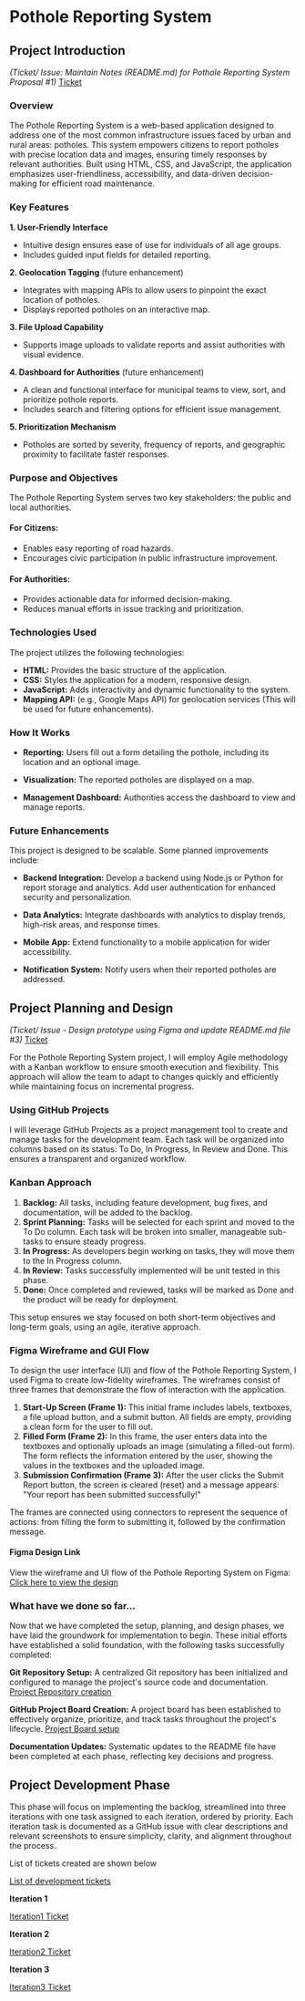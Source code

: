 # Pothole Reporting System

## Project Introduction 
*(Ticket/ Issue: Maintain Notes (README.md) for Pothole Reporting System Proposal #1)* [Ticket](https://github.com/LS-Teja/NU-pothole-reporting-system/blob/57f6f4af238aef1fe50b873a29edb42eb9904f66/Project%20Proposal%20Ticket.png)

### Overview
The Pothole Reporting System is a web-based application designed to address one of the most common infrastructure issues faced by urban and rural areas: potholes. This system empowers citizens to report potholes with precise location data and images, ensuring timely responses by relevant authorities. Built using HTML, CSS, and JavaScript, the application emphasizes user-friendliness, accessibility, and data-driven decision-making for efficient road maintenance.

### Key Features

**1. User-Friendly Interface**

- Intuitive design ensures ease of use for individuals of all age groups.
- Includes guided input fields for detailed reporting.
  
**2. Geolocation Tagging** (future enhancement)
- Integrates with mapping APIs to allow users to pinpoint the exact location of potholes.
- Displays reported potholes on an interactive map.
  
**3. File Upload Capability**
- Supports image uploads to validate reports and assist authorities with visual evidence.
  
**4. Dashboard for Authorities** (future enhancement)
- A clean and functional interface for municipal teams to view, sort, and prioritize pothole reports.
- Includes search and filtering options for efficient issue management.
  
**5. Prioritization Mechanism**
- Potholes are sorted by severity, frequency of reports, and geographic proximity to facilitate faster responses.

### Purpose and Objectives
The Pothole Reporting System serves two key stakeholders: the public and local authorities.

#### For Citizens:
- Enables easy reporting of road hazards.
- Encourages civic participation in public infrastructure improvement.

#### For Authorities:
- Provides actionable data for informed decision-making.
- Reduces manual efforts in issue tracking and prioritization.

### Technologies Used
The project utilizes the following technologies:

- **HTML:** Provides the basic structure of the application.
- **CSS:** Styles the application for a modern, responsive design.
- **JavaScript:** Adds interactivity and dynamic functionality to the system.
- **Mapping API:** (e.g., Google Maps API) for geolocation services (This will be used for future enhancements).


### How It Works

- **Reporting:**
Users fill out a form detailing the pothole, including its location and an optional image.

- **Visualization:**
The reported potholes are displayed on a map.

- **Management Dashboard:**
Authorities access the dashboard to view and manage reports.

### Future Enhancements

This project is designed to be scalable. Some planned improvements include:

- **Backend Integration:**
Develop a backend using Node.js or Python for report storage and analytics.
Add user authentication for enhanced security and personalization.

- **Data Analytics:**
Integrate dashboards with analytics to display trends, high-risk areas, and response times.

- **Mobile App:**
Extend functionality to a mobile application for wider accessibility.

- **Notification System:**
Notify users when their reported potholes are addressed.


## Project Planning and Design
*(Ticket/ Issue - Design prototype using Figma and update README.md file #3)* [Ticket](https://github.com/LS-Teja/NU-pothole-reporting-system/blob/b15b7e7af4851d7c5e66dc7e0fb359698cb6c67d/Design%20Ticket.PNG)

For the Pothole Reporting System project, I will employ Agile methodology with a Kanban workflow to ensure smooth execution and flexibility. This approach will allow the team to adapt to changes quickly and efficiently while maintaining focus on incremental progress.

### Using GitHub Projects
I will leverage GitHub Projects as a project management tool to create and manage tasks for the development team. Each task will be organized into columns based on its status: To Do, In Progress, In Review and Done. This ensures a transparent and organized workflow.

### Kanban Approach

1. **Backlog:** All tasks, including feature development, bug fixes, and documentation, will be added to the backlog.
2. **Sprint Planning:** Tasks will be selected for each sprint and moved to the To Do column. Each task will be broken into smaller, manageable sub-tasks to ensure steady progress.
3. **In Progress:** As developers begin working on tasks, they will move them to the In Progress column.
4. **In Review:** Tasks successfully implemented will be unit tested in this phase.
5. **Done:** Once completed and reviewed, tasks will be marked as Done and the product will be ready for deployment.

This setup ensures we stay focused on both short-term objectives and long-term goals, using an agile, iterative approach.

### Figma Wireframe and GUI Flow

To design the user interface (UI) and flow of the Pothole Reporting System, I used Figma to create low-fidelity wireframes. The wireframes consist of three frames that demonstrate the flow of interaction with the application.

1. **Start-Up Screen (Frame 1):** This initial frame includes labels, textboxes, a file upload button, and a submit button. All fields are empty, providing a clean form for the user to fill out.
2. **Filled Form (Frame 2):** In this frame, the user enters data into the textboxes and optionally uploads an image (simulating a filled-out form). The form reflects the information entered by the user, showing the values in the textboxes and the uploaded image.
3. **Submission Confirmation (Frame 3):** After the user clicks the Submit Report button, the screen is cleared (reset) and a message appears: "Your report has been submitted successfully!"
   
The frames are connected using connectors to represent the sequence of actions: from filling the form to submitting it, followed by the confirmation message.

#### **Figma Design Link**  
View the wireframe and UI flow of the Pothole Reporting System on Figma:
[Click here to view the design](https://www.figma.com/proto/9aW1XrUT6MXbFdRpmVzdeX/BCC---Pothole-Reporting-System?node-id=0-1&t=IUXVlI4jRLe8eQBa-1)

### What have we done so far...
Now that we have completed the setup, planning, and design phases, we have laid the groundwork for implementation to begin. These initial efforts have established a solid foundation, with the following tasks successfully completed:

**Git Repository Setup:** A centralized Git repository has been initialized and configured to manage the project's source code and documentation. 
[Project Repository creation](https://github.com/LS-Teja/NU-pothole-reporting-system/blob/b15b7e7af4851d7c5e66dc7e0fb359698cb6c67d/Project%20Repository%20creation.png)

**GitHub Project Board Creation:** A project board has been established to effectively organize, prioritize, and track tasks throughout the project's lifecycle.
[Project Board setup](https://github.com/LS-Teja/NU-pothole-reporting-system/blob/57f6f4af238aef1fe50b873a29edb42eb9904f66/Project%20Board%20Setup.png)

**Documentation Updates:** Systematic updates to the README file have been completed at each phase, reflecting key decisions and progress.

## Project Development Phase

This phase will focus on implementing the backlog, streamlined into three iterations with one task assigned to each iteration, ordered by priority. Each iteration task is documented as a GitHub issue with clear descriptions and relevant screenshots to ensure simplicity, clarity, and alignment throughout the process.

List of tickets created are shown below

[List of development tickets](https://github.com/LS-Teja/NU-pothole-reporting-system/blob/69c5e588fea92852c0fa93eabe25eafedda3facc/Development%20-%20Tickets.PNG)

**Iteration 1**

[Iteration1 Ticket](https://github.com/LS-Teja/NU-pothole-reporting-system/blob/cc3f653636043fb60e544a3dcabe523ac2f30762/Iteration1%20Ticket.png)

**Iteration 2**

[Iteration2 Ticket](https://github.com/LS-Teja/NU-pothole-reporting-system/blob/57f6f4af238aef1fe50b873a29edb42eb9904f66/Iteration2%20Ticket.png)

**Iteration 3**

[Iteration3 Ticket](https://github.com/LS-Teja/NU-pothole-reporting-system/blob/57f6f4af238aef1fe50b873a29edb42eb9904f66/Iteration3%20Ticket.png)
